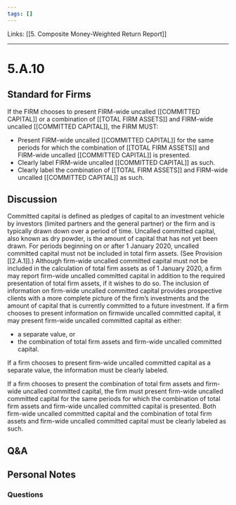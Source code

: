```yaml
---
tags: []
---
```

Links: [[5. Composite Money-Weighted Return Report]]
___
# 5.A.10
## Standard for Firms
If the FIRM chooses to present FIRM-wide uncalled [[COMMITTED CAPITAL]] or a combination of [[TOTAL FIRM ASSETS]] and FIRM-wide uncalled [[COMMITTED CAPITAL]], the FIRM MUST:
- Present FIRM-wide uncalled [[COMMITTED CAPITAL]] for the same periods for which the combination of [[TOTAL FIRM ASSETS]] and FIRM-wide uncalled [[COMMITTED CAPITAL]] is presented.
- Clearly label FIRM-wide uncalled [[COMMITTED CAPITAL]] as such.
- Clearly label the combination of [[TOTAL FIRM ASSETS]] and FIRM-wide uncalled [[COMMITTED CAPITAL]] as such.
## Discussion
Committed capital is defined as pledges of capital to an investment vehicle by investors (limited partners and the general partner) or the firm and is typically drawn down over a period of time. Uncalled committed capital, also known as dry powder, is the amount of capital that has not yet been drawn. For periods beginning on or after 1 January 2020, uncalled committed capital must not be included in total firm assets. (See Provision [[2.A.1]].) Although firm-wide uncalled committed capital must not be included in the calculation of total firm assets as of 1 January 2020, a firm may report firm-wide uncalled committed capital in addition to the required presentation of total firm assets, if it wishes to do so. The inclusion of information on firm-wide uncalled committed capital provides prospective clients with a more complete picture of the firm’s investments and the amount of capital that is currently committed to a future investment. If a firm chooses to present information on firmwide uncalled committed capital, it may present firm-wide uncalled committed capital as either:
- a separate value, or
- the combination of total firm assets and firm-wide uncalled committed capital.

If a firm chooses to present firm-wide uncalled committed capital as a separate value, the information must be clearly labeled.

If a firm chooses to present the combination of total firm assets and firm-wide uncalled committed capital, the firm must present firm-wide uncalled committed capital for the same periods for which the combination of total firm assets and firm-wide uncalled committed capital is presented. Both firm-wide uncalled committed capital and the combination of total firm assets and firm-wide uncalled committed capital must be clearly labeled as such.
## Q&A

## Personal Notes

### Questions